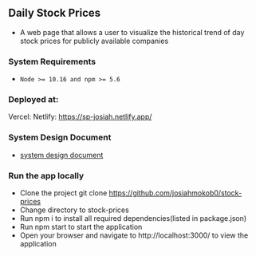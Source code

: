 ## Daily Stock Prices
  - A web page that allows a user to visualize the historical trend of day stock prices for publicly available companies

### System Requirements
  - `Node >= 10.16 and npm >= 5.6`

### Deployed at:
  Vercel: 
  Netlify: https://sp-josiah.netlify.app/

### System Design Document
  - [system design document](./Design.md)

### Run the app locally
- Clone the project git clone https://github.com/josiahmokob0/stock-prices
- Change directory to stock-prices
- Run npm i to install all required dependencies(listed in package.json)
- Run npm start to start the application
- Open your browser and navigate to http://localhost:3000/ to view the application

